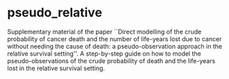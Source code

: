 # pseudo_relative
Supplementary material of the paper ``Direct modelling of the crude probability of cancer death and the number of life-years lost due to cancer without needing the cause of death: a pseudo-observation approach in the relative survival setting''. A step-by-step guide on how to model the pseudo-observations of the crude probability of death and the life-years lost in the relative survival setting.
